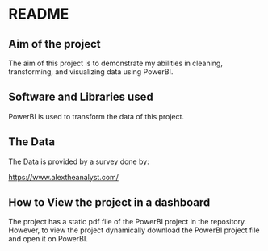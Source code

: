 # README

## Aim of the project

The aim of this project is to demonstrate my abilities in cleaning, transforming, and visualizing data using PowerBI.

## Software and Libraries used

PowerBI is used to transform the data of this project.

## The Data

The Data is provided by a survey done by:

https://www.alextheanalyst.com/

## How to View the project in a dashboard

The project has a static pdf file of the PowerBI project in the repository. However, to view the project dynamically download the PowerBI project file and open it on PowerBI.
